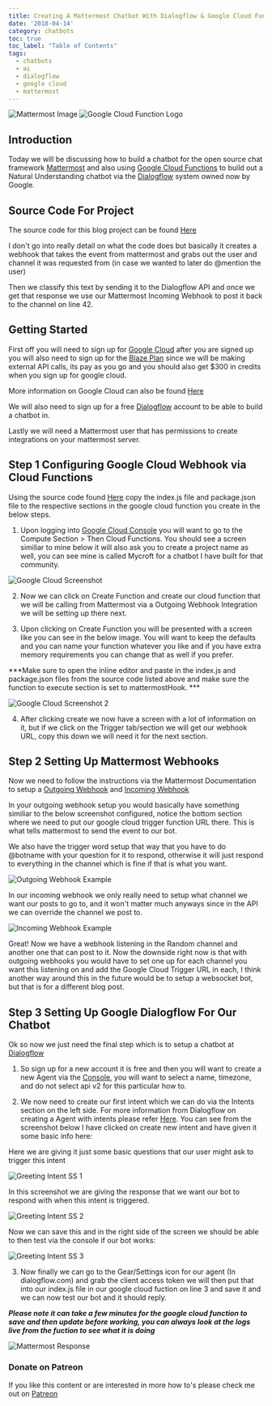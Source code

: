 ```yaml
---
title: Creating A Mattermost Chatbot With Dialogflow & Google Cloud Functions
date: '2018-04-14'
category: chatbots
toc: true
toc_label: "Table of Contents"
tags:
  - chatbots
  - ai
  - dialogflow
  - google cloud
  - mattermost
---
```

![Mattermost Image](/assets/images/mattermost.jpg) ![Google Cloud Function Logo](/assets/images/cloud_function.png)

## Introduction
Today we will be discussing how to build a chatbot for the open source chat framework [Mattermost](https://about.mattermost.com/) and also using [Google Cloud Functions](https://cloud.google.com/functions/) to build out a Natural Understanding chatbot via the [Dialogflow](https://dialogflow.com/) system owned now by Google.

## Source Code For Project
The source code for this blog project can be found [Here](https://github.com/Geeked-Out-Solutions/blog-chatbot/tree/master/google-cloud)

I don't go into really detail on what the code does but basically it creates a webhook that takes the event from mattermost and grabs out the user and channel it was requested from (in case we wanted to later do @mention the user)

Then we classify this text by sending it to the Dialogflow API and once we get that response we use our Mattermost Incoming Webhook to post it back to the channel on line 42. 

## Getting Started
First off you will need to sign up for [Google Cloud](https://cloud.google.com/) after you are signed up you will also need to sign up for the [Blaze Plan](https://firebase.google.com/pricing/) since we will be making external API calls, its pay as you go and you should also get $300 in credits when you sign up for google cloud.

More information on Google Cloud can also be found [Here](https://cloud.google.com/getting-started/)

We will also need to sign up for a free [Dialogflow](https://dialogflow.com/) account to be able to build a chatbot in.

Lastly we will need a Mattermost user that has permissions to create integrations on your mattermost server.

## Step 1 Configuring Google Cloud Webhook via Cloud Functions
Using the source code found [Here](https://github.com/Geeked-Out-Solutions/blog-chatbot/tree/master/google-cloud) copy the index.js file and package.json file to the respective sections in the google cloud function you create in the below steps.

1. Upon logging into [Google Cloud Console](https://console.cloud.google.com) you will want to go to the Compute Section > Then Cloud Functions.  You should see a screen similiar to mine below it will also ask you to create a project name as well, you can see mine is called Mycroft for a chatbot I have built for that community.

![Google Cloud Screenshot](/assets/images/cloud_function_step1.JPG)

2. Now we can click on Create Function and create our cloud function that we will be calling from Mattermost via a Outgoing Webhook Integration we will be setting up there next.

3. Upon clicking on Create Function you will be presented with a screen like you can see in the below image.  You will want to keep the defaults and you can name your function whatever you like and if you have extra memory requirements you can change that as well if you prefer.

***Make sure to open the inline editor and paste in the index.js and package.json files from the source code listed above and make sure the function to execute section is set to mattermostHook. ***

![Google Cloud Screenshot 2](/assets/images/cloud_function_step2.JPG)

4. After clicking create we now have a screen with a lot of information on it, but if we click on the Trigger tab/section we will get our webhook URL, copy this down we will need it for the next section.

## Step 2 Setting Up Mattermost Webhooks
Now we need to follow the instructions via the Mattermost Documentation to setup a [Outgoing Webhook](https://docs.mattermost.com/developer/webhooks-outgoing.html) and [Incoming Webhook](https://docs.mattermost.com/developer/webhooks-incoming.html)

In your outgoing webhook setup you would basically have something similiar to the below screenshot configured, notice the bottom section where we need to put our google cloud trigger function URL there.  This is what tells mattermost to send the event to our bot.

We also have the trigger word setup that way that you have to do @botname with your question for it to respond, otherwise it will just respond to everything in the channel which is fine if that is what you want.

![Outgoing Webhook Example](/assets/images/outgoing_webhook.JPG)


In our incoming webhook we only really need to setup what channel we want our posts to go to, and it won't matter much anyways since in the API we can override the channel we post to.

![Incoming Webhook Example](/assets/images/incoming_webhook.JPG)

Great!  Now we have a webhook listening in the Random channel and another one that can post to it.  Now the downside right now is that with outgoing webhooks you would have to set one up for each channel you want this listening on and add the Google Cloud Trigger URL in each, I think another way around this in the future would be to setup a websocket bot, but that is for a different blog post.

## Step 3 Setting Up Google Dialogflow For Our Chatbot
Ok so now we just need the final step which is to setup a chatbot at [Dialogflow](https://dialogflow.com/)

1. So sign up for a new account it is free and then you will want to create a new Agent via the [Console](https://console.dialogflow.com/api-client/#/newAgent), you will want to select a name, timezone, and do not select api v2 for this particular how to.

2. We now need to create our first intent which we can do via the Intents section on the left side.  For more information from Dialogflow on creating a Agent with intents please refer [Here](https://dialogflow.com/docs/getting-started/building-your-first-agent).  You can see from the screenshot below I have clicked on create new intent and have given it some basic info here:


Here we are giving it just some basic questions that our user might ask to trigger this intent

![Greeting Intent SS 1](/assets/images/greet_intent_1.JPG)

In this screenshot we are giving the response that we want our bot to respond with when this intent is triggered.

![Greeting Intent SS 2](/assets/images/greet_intent_2.JPG)

Now we can save this and in the right side of the screen we should be able to then test via the console if our bot works:

![Greeting Intent SS 3](/assets/images/greet_intent_3.JPG)

3. Now finally we can go to the Gear/Settings icon for our agent (In dialogflow.com) and grab the client access token we will then put that into our index.js file in our google cloud fuction on line 3 and save it and we can now test our bot and it should reply.

***Please note it can take a few minutes for the google cloud function to save and then update before working, you can always look at the logs live from the fuction to see what it is doing***

![Mattermost Response](/assets/images/mattermost_response.JPG)

### Donate on Patreon
If you like this content or are interested in more how to's please check me out on [Patreon](https://www.patreon.com/Geekedoutsol)
